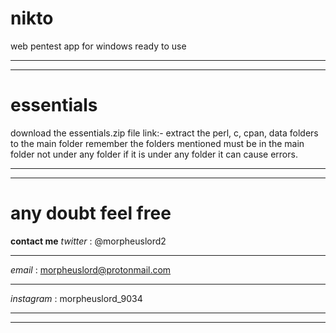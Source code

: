 # nikto
web pentest app for windows ready to use
****************************************************************************************************************************************************************
****************************************************************************************************************************************************************

# essentials
download the essentials.zip file link:- 
extract the perl, c, cpan, data folders to the main folder remember the folders mentioned must be in the main folder not under any folder if it is under any folder it can cause errors.

****************************************************************************************************************************************************************
****************************************************************************************************************************************************************

# any doubt feel free
**contact me**
_twitter_ : @morpheuslord2
***************************************
_email_ : morpheuslord@protonmail.com
***************************************
_instagram_ : morpheuslord_9034

****************************************************************************************************************************************************************
****************************************************************************************************************************************************************
